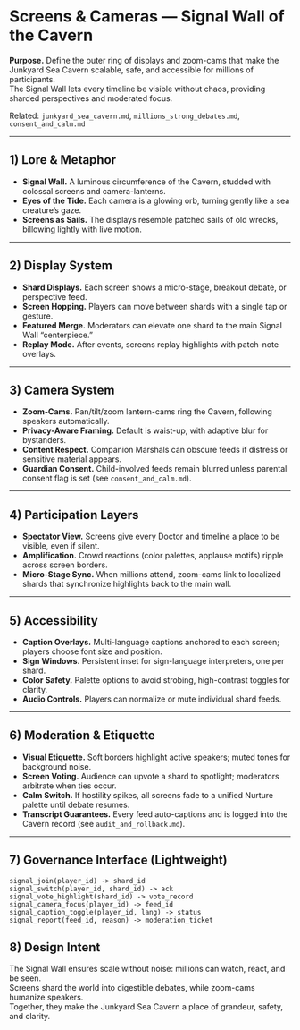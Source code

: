 # Screens & Cameras — Signal Wall of the Cavern

**Purpose.** Define the outer ring of displays and zoom-cams that make the Junkyard Sea Cavern scalable, safe, and accessible for millions of participants.  
The Signal Wall lets every timeline be visible without chaos, providing sharded perspectives and moderated focus.

Related: `junkyard_sea_cavern.md`, `millions_strong_debates.md`, `consent_and_calm.md`

---

## 1) Lore & Metaphor

- **Signal Wall.** A luminous circumference of the Cavern, studded with colossal screens and camera-lanterns.  
- **Eyes of the Tide.** Each camera is a glowing orb, turning gently like a sea creature’s gaze.  
- **Screens as Sails.** The displays resemble patched sails of old wrecks, billowing lightly with live motion.  

---

## 2) Display System

- **Shard Displays.** Each screen shows a micro-stage, breakout debate, or perspective feed.  
- **Screen Hopping.** Players can move between shards with a single tap or gesture.  
- **Featured Merge.** Moderators can elevate one shard to the main Signal Wall “centerpiece.”  
- **Replay Mode.** After events, screens replay highlights with patch-note overlays.

---

## 3) Camera System

- **Zoom-Cams.** Pan/tilt/zoom lantern-cams ring the Cavern, following speakers automatically.  
- **Privacy-Aware Framing.** Default is waist-up, with adaptive blur for bystanders.  
- **Content Respect.** Companion Marshals can obscure feeds if distress or sensitive material appears.  
- **Guardian Consent.** Child-involved feeds remain blurred unless parental consent flag is set (see `consent_and_calm.md`).

---

## 4) Participation Layers

- **Spectator View.** Screens give every Doctor and timeline a place to be visible, even if silent.  
- **Amplification.** Crowd reactions (color palettes, applause motifs) ripple across screen borders.  
- **Micro-Stage Sync.** When millions attend, zoom-cams link to localized shards that synchronize highlights back to the main wall.  

---

## 5) Accessibility

- **Caption Overlays.** Multi-language captions anchored to each screen; players choose font size and position.  
- **Sign Windows.** Persistent inset for sign-language interpreters, one per shard.  
- **Color Safety.** Palette options to avoid strobing, high-contrast toggles for clarity.  
- **Audio Controls.** Players can normalize or mute individual shard feeds.

---

## 6) Moderation & Etiquette

- **Visual Etiquette.** Soft borders highlight active speakers; muted tones for background noise.  
- **Screen Voting.** Audience can upvote a shard to spotlight; moderators arbitrate when ties occur.  
- **Calm Switch.** If hostility spikes, all screens fade to a unified Nurture palette until debate resumes.  
- **Transcript Guarantees.** Every feed auto-captions and is logged into the Cavern record (see `audit_and_rollback.md`).  

---

## 7) Governance Interface (Lightweight)

```text
signal_join(player_id) -> shard_id
signal_switch(player_id, shard_id) -> ack
signal_vote_highlight(shard_id) -> vote_record
signal_camera_focus(player_id) -> feed_id
signal_caption_toggle(player_id, lang) -> status
signal_report(feed_id, reason) -> moderation_ticket
```

## 8) Design Intent

The Signal Wall ensures scale without noise: millions can watch, react, and be seen.  
Screens shard the world into digestible debates, while zoom-cams humanize speakers.  
Together, they make the Junkyard Sea Cavern a place of grandeur, safety, and clarity.
